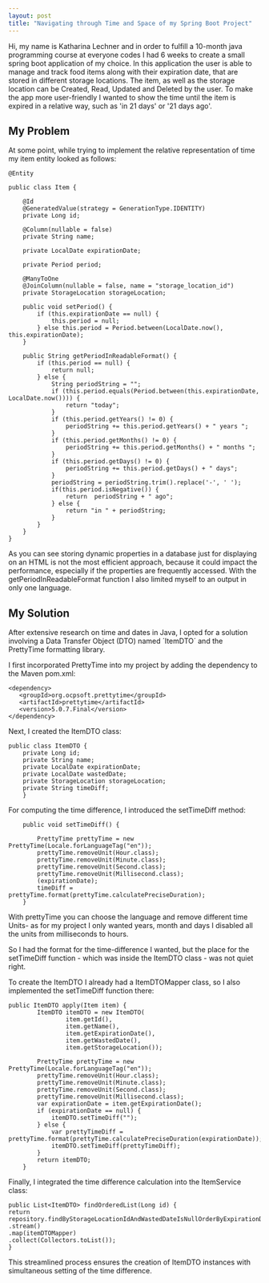 ```yaml
---
layout: post
title: "Navigating through Time and Space of my Spring Boot Project"
---
```

Hi, my name is Katharina Lechner and in order to fulfill a 10-month java programming course at everyone codes I had 6 weeks to create a small spring boot application of my choice. 
In this application the user is able to manage  and track food items along with their expiration date, that are stored in different storage locations. The item, as well as the storage location can be Created, Read, Updated and Deleted by the user.
To make the app more user-friendly I wanted to show the time until the item is expired in a relative way, such as 'in 21 days' or '21 days ago'.
## My Problem
At some point, while trying to implement the relative representation of time my item entity looked as follows:

```
@Entity

public class Item {

    @Id
    @GeneratedValue(strategy = GenerationType.IDENTITY)
    private Long id;

    @Column(nullable = false)
    private String name;

    private LocalDate expirationDate;

    private Period period;

    @ManyToOne
    @JoinColumn(nullable = false, name = "storage_location_id")
    private StorageLocation storageLocation;

    public void setPeriod() {
        if (this.expirationDate == null) {
            this.period = null;
        } else this.period = Period.between(LocalDate.now(), this.expirationDate);
    }

    public String getPeriodInReadableFormat() {
        if (this.period == null) {
            return null; 
        } else {
            String periodString = "";
            if (this.period.equals(Period.between(this.expirationDate, LocalDate.now()))) {
                return "today";
            }
            if (this.period.getYears() != 0) {
                periodString += this.period.getYears() + " years ";
            }
            if (this.period.getMonths() != 0) {
                periodString += this.period.getMonths() + " months ";
            }
            if (this.period.getDays() != 0) {
                periodString += this.period.getDays() + " days";
            }
            periodString = periodString.trim().replace('-', ' ');
            if(this.period.isNegative()) {
                return  periodString + " ago";
            } else {
                return "in " + periodString;
            }
        }
    }
}
```


As you can see storing dynamic properties in a database just for displaying on an HTML is not the most efficient approach, because it could impact the performance, especially if the properties are frequently accessed. With the getPeriodInReadableFormat function I also limited myself to an output in only one language.

## My Solution

After extensive research on time and dates in Java, I opted for a solution involving a Data Transfer Object (DTO) named ´ItemDTO´ and the PrettyTime formatting library.

I first incorporated PrettyTime into my project by adding the dependency to the Maven pom.xml:
```
<dependency>
   <groupId>org.ocpsoft.prettytime</groupId>
   <artifactId>prettytime</artifactId>
   <version>5.0.7.Final</version>
</dependency>
``` 
Next, I created the ItemDTO class:
```
public class ItemDTO {
    private Long id;
    private String name;
    private LocalDate expirationDate;
    private LocalDate wastedDate;
    private StorageLocation storageLocation;
    private String timeDiff;
    }
```
For computing the time difference, I introduced the setTimeDiff method:
```
    public void setTimeDiff() {

        PrettyTime prettyTime = new PrettyTime(Locale.forLanguageTag("en"));
        prettyTime.removeUnit(Hour.class);
        prettyTime.removeUnit(Minute.class);
        prettyTime.removeUnit(Second.class);
        prettyTime.removeUnit(Millisecond.class);
        (expirationDate);
        timeDiff = prettyTime.format(prettyTime.calculatePreciseDuration);
    }
```
With prettyTime you can choose the language and remove different time Units- as for my project I only wanted years, month and days I disabled all the units from milliseconds to hours.

So I had the format for the time-difference I wanted, but the place for the setTimeDiff function - which was inside the ItemDTO class - was not quiet right. 

To create the ItemDTO I already had a ItemDTOMapper class, so I also implemented the setTimeDiff function there:

```
public ItemDTO apply(Item item) {
        ItemDTO itemDTO = new ItemDTO(
                item.getId(),
                item.getName(),
                item.getExpirationDate(),
                item.getWastedDate(),
                item.getStorageLocation());

        PrettyTime prettyTime = new PrettyTime(Locale.forLanguageTag("en"));
        prettyTime.removeUnit(Hour.class);
        prettyTime.removeUnit(Minute.class);
        prettyTime.removeUnit(Second.class);
        prettyTime.removeUnit(Millisecond.class);
        var expirationDate = item.getExpirationDate();
        if (expirationDate == null) {
            itemDTO.setTimeDiff("");
        } else {
            var prettyTimeDiff = prettyTime.format(prettyTime.calculatePreciseDuration(expirationDate));
            itemDTO.setTimeDiff(prettyTimeDiff);
        }
        return itemDTO;
    }

```
    
Finally, I integrated the time difference calculation into the ItemService class:
```
public List<ItemDTO> findOrderedList(Long id) {
return repository.findByStorageLocationIdAndWastedDateIsNullOrderByExpirationDateAsc(id)
.stream()
.map(itemDTOMapper)
.collect(Collectors.toList());
}
```
This streamlined process ensures the creation of ItemDTO instances with simultaneous setting of the time difference.